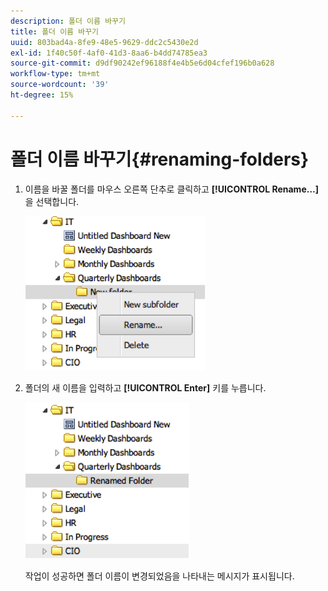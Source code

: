 ```yaml
---
description: 폴더 이름 바꾸기
title: 폴더 이름 바꾸기
uuid: 803bad4a-8fe9-48e5-9629-ddc2c5430e2d
exl-id: 1f40c50f-4af0-41d3-8aa6-b4dd74785ea3
source-git-commit: d9df90242ef96188f4e4b5e6d04cfef196b0a628
workflow-type: tm+mt
source-wordcount: '39'
ht-degree: 15%

---
```


# 폴더 이름 바꾸기{#renaming-folders}

1. 이름을 바꿀 폴더를 마우스 오른쪽 단추로 클릭하고 **[!UICONTROL Rename…]** 을 선택합니다.

   ![](assets/rename.png)

1. 폴더의 새 이름을 입력하고 **[!UICONTROL Enter]** 키를 누릅니다.

   ![](assets/renamed_folder.png)

   작업이 성공하면 폴더 이름이 변경되었음을 나타내는 메시지가 표시됩니다.
